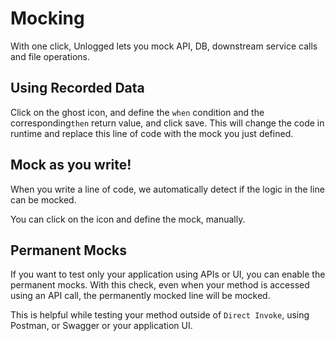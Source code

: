 # Mocking

With one click, Unlogged lets you mock API, DB, downstream service calls and file operations.

## Using Recorded Data

Click on the ghost icon, and define the ```when``` condition and the corresponding```then``` return value, and click save. This will change the code in runtime and replace this line of code with the mock you just defined.

## Mock as you write!

When you write a line of code, we automatically detect if the logic in the line can be mocked. 

You can click on the icon and define the mock, manually.

## Permanent Mocks

If you want to test only your application using APIs or UI, you can enable the permanent mocks. With this check, even when your method is accessed using an API call, the permanently mocked line will be mocked.

This is helpful while testing your method outside of ```Direct Invoke```, using Postman, or Swagger or your application UI.

